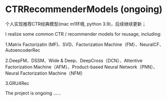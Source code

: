 # CTRRecommenderModels (ongoing)

个人实现推荐CTR经典模型(mac m1环境, python 3.9)，后续继续更新；

I realize some common CTR / recommender models for reusage, including:

1.Matrix Factorizatin (MF)、SVD、Factorization Machine（FM）、NeuralCF、AutoencoderRec

2.DeepFM、DSSM、Wide & Deep、DeepCross（DCN）、Attentive Factorization Machine（AFM）、Product-based Neural Network（PNN）、Neural Factorization Machine（NFM）

3.GRU4Rec

The project is ongoing ......
